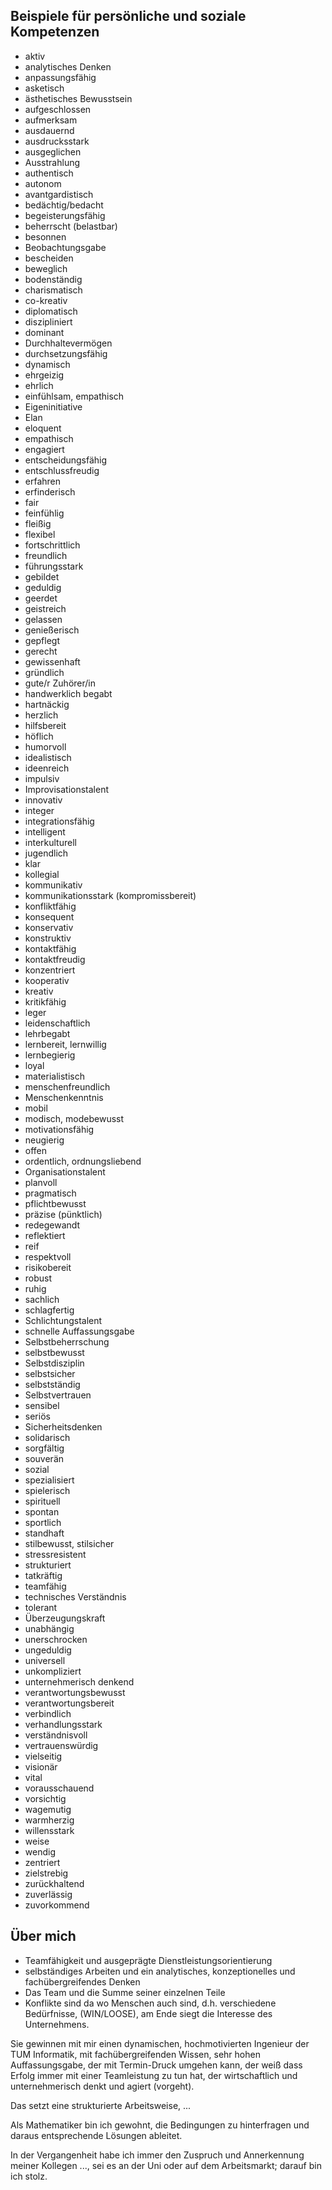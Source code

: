 ## Beispiele für persönliche und soziale Kompetenzen

* aktiv 
* analytisches Denken 
* anpassungsfähig 
* asketisch 
* ästhetisches Bewusstsein 
* aufgeschlossen 
* aufmerksam 
* ausdauernd 
* ausdrucksstark 
* ausgeglichen 
* Ausstrahlung 
* authentisch 
* autonom 
* avantgardistisch 
* bedächtig/bedacht 
* begeisterungsfähig 
* beherrscht (belastbar) 
* besonnen 
* Beobachtungsgabe 
* bescheiden 
* beweglich 
* bodenständig 
* charismatisch 
* co-kreativ 
* diplomatisch 
* diszipliniert 
* dominant 
* Durchhaltevermögen 
* durchsetzungsfähig 
* dynamisch 
* ehrgeizig 
* ehrlich 
* einfühlsam, empathisch 
* Eigeninitiative 
* Elan 
* eloquent 
* empathisch 
* engagiert 
* entscheidungsfähig 
* entschlussfreudig 
* erfahren 
* erfinderisch 
* fair 
* feinfühlig 
* fleißig 
* flexibel 
* fortschrittlich 
* freundlich 
* führungsstark 
* gebildet 
* geduldig 
* geerdet 
* geistreich 
* gelassen 
* genießerisch 
* gepflegt 
* gerecht 
* gewissenhaft 
* gründlich 
* gute/r Zuhörer/in 
* handwerklich begabt 
* hartnäckig 
* herzlich 
* hilfsbereit 
* höflich 
* humorvoll 
* idealistisch 
* ideenreich 
* impulsiv 
* Improvisationstalent 
* innovativ 
* integer 
* integrationsfähig 
* intelligent 
* interkulturell 
* jugendlich 
* klar 
* kollegial 
* kommunikativ 
* kommunikationsstark (kompromissbereit) 
* konfliktfähig 
* konsequent 
* konservativ 
* konstruktiv 
* kontaktfähig 
* kontaktfreudig 
* konzentriert 
* kooperativ 
* kreativ 
* kritikfähig 
* leger 
* leidenschaftlich 
* lehrbegabt 
* lernbereit, lernwillig 
* lernbegierig 
* loyal 
* materialistisch 
* menschenfreundlich 
* Menschenkenntnis 
* mobil 
* modisch, modebewusst 
* motivationsfähig 
* neugierig 
* offen 
* ordentlich, ordnungsliebend 
* Organisationstalent 
* planvoll 
* pragmatisch 
* pflichtbewusst 
* präzise (pünktlich) 
* redegewandt 
* reflektiert 
* reif 
* respektvoll 
* risikobereit 
* robust 
* ruhig 
* sachlich 
* schlagfertig 
* Schlichtungstalent 
* schnelle Auffassungsgabe 
* Selbstbeherrschung 
* selbstbewusst 
* Selbstdisziplin 
* selbstsicher 
* selbstständig 
* Selbstvertrauen 
* sensibel 
* seriös 
* Sicherheitsdenken 
* solidarisch 
* sorgfältig 
* souverän 
* sozial 
* spezialisiert 
* spielerisch 
* spirituell 
* spontan 
* sportlich 
* standhaft 
* stilbewusst, stilsicher 
* stressresistent 
* strukturiert 
* tatkräftig 
* teamfähig 
* technisches Verständnis 
* tolerant 
* Überzeugungskraft 
* unabhängig 
* unerschrocken 
* ungeduldig 
* universell 
* unkompliziert 
* unternehmerisch denkend 
* verantwortungsbewusst 
* verantwortungsbereit 
* verbindlich 
* verhandlungsstark 
* verständnisvoll 
* vertrauenswürdig 
* vielseitig 
* visionär 
* vital 
* vorausschauend 
* vorsichtig 
* wagemutig 
* warmherzig 
* willensstark 
* weise 
* wendig 
* zentriert 
* zielstrebig 
* zurückhaltend 
* zuverlässig 
* zuvorkommend

## Über mich

- Teamfähigkeit und ausgeprägte Dienstleistungsorientierung
- selbständiges Arbeiten und ein analytisches, konzeptionelles und fachübergreifendes Denken
- Das Team und die Summe seiner einzelnen Teile 
- Konflikte sind da wo Menschen auch sind, d.h. verschiedene Bedürfnisse, (WIN/LOOSE), am Ende siegt die Interesse des Unternehmens.

Sie gewinnen mit mir einen dynamischen, hochmotivierten Ingenieur der TUM Informatik, mit fachübergreifenden Wissen, sehr hohen Auffassungsgabe, der mit Termin-Druck umgehen kann, der weiß dass Erfolg immer mit einer Teamleistung zu tun hat, der wirtschaftlich und unternehmerisch denkt und agiert (vorgeht).

Das setzt eine strukturierte Arbeitsweise, ...

Als Mathematiker bin ich gewohnt, die Bedingungen zu hinterfragen und daraus entsprechende Lösungen ableitet.

In der Vergangenheit habe ich immer den Zuspruch und Annerkennung meiner Kollegen ..., sei es an der Uni oder auf dem Arbeitsmarkt; darauf bin ich stolz.
